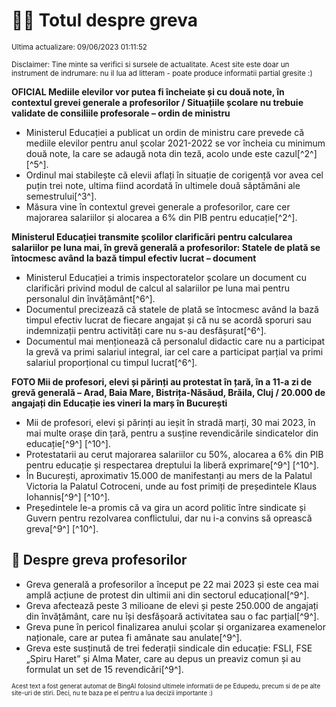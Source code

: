 # 👩‍🏫 Totul despre greva
<sub>Ultima actualizare: 09/06/2023 01:11:52</sub>

<sub>Disclaimer: Tine minte sa verifici si sursele de actualitate. Acest site este doar un instrument de indrumare: nu il lua ad litteram - poate produce informatii partial gresite :)</sub>

**OFICIAL Mediile elevilor vor putea fi încheiate și cu două note, în contextul grevei generale a profesorilor / Situațiile școlare nu trebuie validate de consiliile profesorale – ordin de ministru**

- Ministerul Educației a publicat un ordin de ministru care prevede că mediile elevilor pentru anul școlar 2021-2022 se vor încheia cu minimum două note, la care se adaugă nota din teză, acolo unde este cazul[^2^] [^5^].
- Ordinul mai stabilește că elevii aflați în situație de corigență vor avea cel puțin trei note, ultima fiind acordată în ultimele două săptămâni ale semestrului[^3^].
- Măsura vine în contextul grevei generale a profesorilor, care cer majorarea salariilor și alocarea a 6% din PIB pentru educație[^2^].

**Ministerul Educației transmite școlilor clarificări pentru calcularea salariilor pe luna mai, în grevă generală a profesorilor: Statele de plată se întocmesc având la bază timpul efectiv lucrat – document**

- Ministerul Educației a trimis inspectoratelor școlare un document cu clarificări privind modul de calcul al salariilor pe luna mai pentru personalul din învățământ[^6^].
- Documentul precizează că statele de plată se întocmesc având la bază timpul efectiv lucrat de fiecare angajat și că nu se acordă sporuri sau indemnizații pentru activități care nu s-au desfășurat[^6^].
- Documentul mai menționează că personalul didactic care nu a participat la grevă va primi salariul integral, iar cel care a participat parțial va primi salariul proporțional cu timpul lucrat[^6^].

**FOTO Mii de profesori, elevi și părinți au protestat în țară, în a 11-a zi de grevă generală – Arad, Baia Mare, Bistrița-Năsăud, Brăila, Cluj / 20.000 de angajați din Educație ies vineri la marș în București**

- Mii de profesori, elevi și părinți au ieșit în stradă marți, 30 mai 2023, în mai multe orașe din țară, pentru a susține revendicările sindicatelor din educație[^9^] [^10^].
- Protestatarii au cerut majorarea salariilor cu 50%, alocarea a 6% din PIB pentru educație și respectarea dreptului la liberă exprimare[^9^] [^10^].
- În București, aproximativ 15.000 de manifestanți au mers de la Palatul Victoria la Palatul Cotroceni, unde au fost primiți de președintele Klaus Iohannis[^9^] [^10^].
- Președintele le-a promis că va gira un acord politic între sindicate și Guvern pentru rezolvarea conflictului, dar nu i-a convins să oprească greva[^9^] [^10^].

## 🏫 Despre greva profesorilor

- Greva generală a profesorilor a început pe 22 mai 2023 și este cea mai amplă acțiune de protest din ultimii ani din sectorul educațional[^9^].
- Greva afectează peste 3 milioane de elevi și peste 250.000 de angajați din învățământ, care nu își desfășoară activitatea sau o fac parțial[^9^].
- Greva pune în pericol finalizarea anului școlar și organizarea examenelor naționale, care ar putea fi amânate sau anulate[^9^].
- Greva este susținută de trei federații sindicale din educație: FSLI, FSE „Spiru Haret” și Alma Mater, care au depus un preaviz comun și au formulat un set de 15 revendicări[^9^].


<sub><sub>Acest text a fost generat automat de BingAI folosind ultimele informatii de pe Edupedu, precum si de pe alte site-uri de stiri. Deci, nu te baza pe el pentru a lua decizii importante :)</sub></sub>